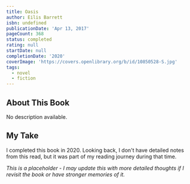 ```yaml
---
title: Oasis
author: Eilis Barrett
isbn: undefined
publicationDate: 'Apr 13, 2017'
pageCount: 368
status: completed
rating: null
startDate: null
completionDate: '2020'
coverImage: 'https://covers.openlibrary.org/b/id/10850528-S.jpg'
tags:
  - novel
  - fiction
---
```


## About This Book

No description available.

## My Take

I completed this book in 2020. Looking back, I don't have detailed notes from this read, but it was part of my reading journey during that time.

*This is a placeholder - I may update this with more detailed thoughts if I revisit the book or have stronger memories of it.*
